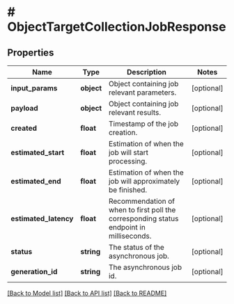# # ObjectTargetCollectionJobResponse

## Properties

Name | Type | Description | Notes
------------ | ------------- | ------------- | -------------
**input_params** | **object** | Object containing job relevant parameters. | [optional]
**payload** | **object** | Object containing job relevant results. | [optional]
**created** | **float** | Timestamp of the job creation. | [optional]
**estimated_start** | **float** | Estimation of when the job will start processing. | [optional]
**estimated_end** | **float** | Estimation of when the job will approximately be finished. | [optional]
**estimated_latency** | **float** | Recommendation of when to first poll the corresponding status endpoint in milliseconds. | [optional]
**status** | **string** | The status of the asynchronous job. | [optional]
**generation_id** | **string** | The asynchronous job id. | [optional]

[[Back to Model list]](../../README.md#models) [[Back to API list]](../../README.md#endpoints) [[Back to README]](../../README.md)
